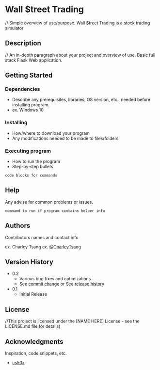 # Wall $treet Trading

// Simple overview of use/purpose.
Wall $treet Trading is a stock trading simulator

## Description

// An in-depth paragraph about your project and overview of use.
Basic full stack Flask Web application. 

## Getting Started

### Dependencies

* Describe any prerequisites, libraries, OS version, etc., needed before installing program.
* ex. Windows 10

### Installing

* How/where to download your program
* Any modifications needed to be made to files/folders

### Executing program

* How to run the program
* Step-by-step bullets
```
code blocks for commands
```

## Help

Any advise for common problems or issues.
```
command to run if program contains helper info
```

## Authors

Contributors names and contact info

ex. Charley Tsang
ex. [@CharleyTsang](https://charleytsang.com)

## Version History

* 0.2
    * Various bug fixes and optimizations
    * See [commit change]() or See [release history]()
* 0.1
    * Initial Release

## License

 //This project is licensed under the [NAME HERE] License - see the LICENSE.md file for details)

## Acknowledgments

Inspiration, code snippets, etc.
* [cs50x](https://cs50.harvard.edu/x/2021/)
